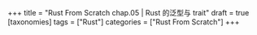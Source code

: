 +++
title = "Rust From Scratch chap.05 | Rust 的泛型与 trait"
draft = true
[taxonomies]
tags = ["Rust"]
categories = ["Rust From Scratch"]
+++
